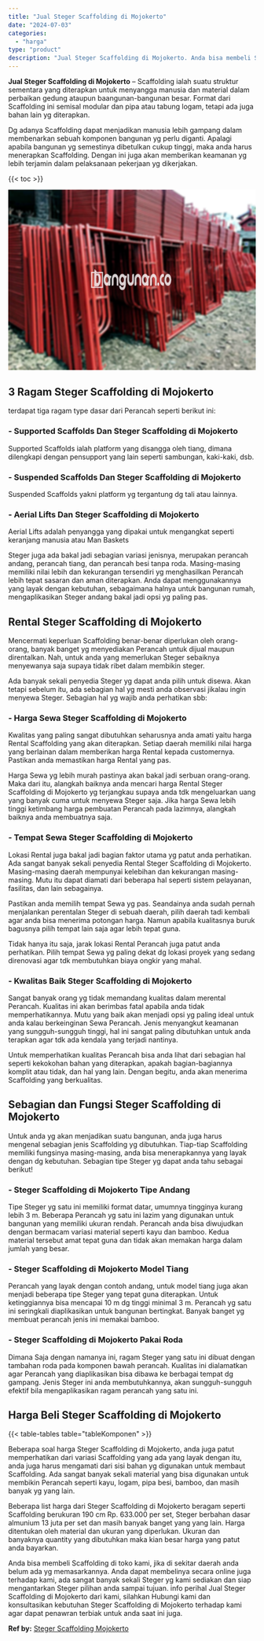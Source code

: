 ```yaml
---
title: "Jual Steger Scaffolding di Mojokerto"
date: "2024-07-03"
categories: 
  - "harga"
type: "product"
description: "Jual Steger Scaffolding di Mojokerto. Anda bisa membeli Scaffolding di toko kami, jika di sekitar daerah anda belum ada yg memasarkannya. Anda dapat membelin..."
---
```


**Jual Steger Scaffolding di Mojokerto** – Scaffolding ialah suatu struktur sementara yang diterapkan untuk menyangga manusia dan material dalam perbaikan gedung ataupun baangunan-bangunan besar. Format dari Scaffolding ini semisal modular dan pipa atau tabung logam, tetapi ada juga bahan lain yg diterapkan.

Dg adanya Scaffolding dapat menjadikan manusia lebih gampang dalam membenarkan sebuah komponen bangunan yg perlu diganti. Apalagi apabila bangunan yg semestinya dibetulkan cukup tinggi, maka anda harus menerapkan Scaffolding. Dengan ini juga akan memberikan keamanan yg lebih terjamin dalam pelaksanaan pekerjaan yg dikerjakan.

{{< toc >}}

![Jual Steger Scaffolding di Mojokerto](/images/sewa-scaffolding-steger-08.png)

## 3 Ragam Steger Scaffolding di Mojokerto

terdapat tiga ragam type dasar dari Perancah seperti berikut ini:

### \- Supported Scaffolds Dan Steger Scaffolding di Mojokerto

Supported Scaffolds ialah platform yang disangga oleh tiang, dimana dilengkapi dengan pensupport yang lain seperti sambungan, kaki-kaki, dsb.

### \- Suspended Scaffolds Dan Steger Scaffolding di Mojokerto

Suspended Scaffolds yakni platform yg tergantung dg tali atau lainnya.

### \- Aerial Lifts Dan Steger Scaffolding di Mojokerto

Aerial Lifts adalah penyangga yang dipakai untuk mengangkat seperti keranjang manusia atau Man Baskets

Steger juga ada bakal jadi sebagian variasi jenisnya, merupakan perancah andang, perancah tiang, dan perancah besi tanpa roda. Masing-masing memiliki nilai lebih dan kekurangan tersendiri yg menghasilkan Perancah lebih tepat sasaran dan aman diterapkan. Anda dapat menggunakannya yang layak dengan kebutuhan, sebagaimana halnya untuk bangunan rumah, mengaplikasikan Steger andang bakal jadi opsi yg paling pas.

## Rental Steger Scaffolding di Mojokerto

Mencermati keperluan Scaffolding benar-benar diperlukan oleh orang-orang, banyak banget yg menyediakan Perancah untuk dijual maupun direntalkan. Nah, untuk anda yang memerlukan Steger sebaiknya menyewanya saja supaya tidak ribet dalam membikin steger.

Ada banyak sekali penyedia Steger yg dapat anda pilih untuk disewa. Akan tetapi sebelum itu, ada sebagian hal yg mesti anda observasi jikalau ingin menyewa Steger. Sebagian hal yg wajib anda perhatikan sbb:

### \- Harga Sewa Steger Scaffolding di Mojokerto

Kwalitas yang paling sangat dibutuhkan seharusnya anda amati yaitu harga Rental Scaffolding yang akan diterapkan. Setiap daerah memiliki nilai harga yang berlainan dalam memberikan harga Rental kepada customernya. Pastikan anda memastikan harga Rental yang pas.

Harga Sewa yg lebih murah pastinya akan bakal jadi serbuan orang-orang. Maka dari itu, alangkah baiknya anda mencari harga Rental Steger Scaffolding di Mojokerto yg terjangkau supaya anda tdk mengeluarkan uang yang banyak cuma untuk menyewa Steger saja. Jika harga Sewa lebih tinggi ketimbang harga pembuatan Perancah pada lazimnya, alangkah baiknya anda membuatnya saja.

### \- Tempat Sewa Steger Scaffolding di Mojokerto

Lokasi Rental juga bakal jadi bagian faktor utama yg patut anda perhatikan. Ada sangat banyak sekali penyedia Rental Steger Scaffolding di Mojokerto. Masing-masing daerah mempunyai kelebihan dan kekurangan masing-masing. Mutu itu dapat diamati dari beberapa hal seperti sistem pelayanan, fasilitas, dan lain sebagainya.

Pastikan anda memilih tempat Sewa yg pas. Seandainya anda sudah pernah menjalankan perentalan Steger di sebuah daerah, pilih daerah tadi kembali agar anda bisa menerima potongan harga. Namun apabila kualitasnya buruk bagusnya pilih tempat lain saja agar lebih tepat guna.

Tidak hanya itu saja, jarak lokasi Rental Perancah juga patut anda perhatikan. Pilih tempat Sewa yg paling dekat dg lokasi proyek yang sedang direnovasi agar tdk membutuhkan biaya ongkir yang mahal.

### \- Kwalitas Baik Steger Scaffolding di Mojokerto

Sangat banyak orang yg tidak memandang kualitas dalam merental Perancah. Kualitas ini akan berimbas fatal apabila anda tidak memperhatikannya. Mutu yang baik akan menjadi opsi yg paling ideal untuk anda kalau berkeinginan Sewa Perancah. Jenis menyangkut keamanan yang sungguh-sungguh tinggi, hal ini sangat paling dibutuhkan untuk anda terapkan agar tdk ada kendala yang terjadi nantinya.

Untuk memperhatikan kualitas Perancah bisa anda lihat dari sebagian hal seperti kekokohan bahan yang diterapkan, apakah bagian-bagiannya komplit atau tidak, dan hal yang lain. Dengan begitu, anda akan menerima Scaffolding yang berkualitas.

## Sebagian dan Fungsi Steger Scaffolding di Mojokerto

Untuk anda yg akan menjadikan suatu bangunan, anda juga harus mengenal sebagian jenis Scaffolding yg dibutuhkan. Tiap-tiap Scaffolding memiliki fungsinya masing-masing, anda bisa menerapkannya yang layak dengan dg kebutuhan. Sebagian tipe Steger yg dapat anda tahu sebagai berikut!

### \- Steger Scaffolding di Mojokerto Tipe Andang

Tipe Steger yg satu ini memiliki format datar, umumnya tingginya kurang lebih 3 m. Beberapa Perancah yg satu ini lazim yang digunakan untuk bangunan yang memiliki ukuran rendah. Perancah anda bisa diwujudkan dengan bermacam variasi material seperti kayu dan bamboo. Kedua material tersebut amat tepat guna dan tidak akan memakan harga dalam jumlah yang besar.

### \- Steger Scaffolding di Mojokerto Model Tiang

Perancah yang layak dengan contoh andang, untuk model tiang juga akan menjadi beberapa tipe Steger yang tepat guna diterapkan. Untuk ketinggiannya bisa mencapai 10 m dg tinggi minimal 3 m. Perancah yg satu ini seringkali diaplikasikan untuk bangunan bertingkat. Banyak banget yg membuat perancah jenis ini memakai bamboo.

### \- Steger Scaffolding di Mojokerto Pakai Roda

Dimana Saja dengan namanya ini, ragam Steger yang satu ini dibuat dengan tambahan roda pada komponen bawah perancah. Kualitas ini dialamatkan agar Perancah yang diaplikasikan bisa dibawa ke berbagai tempat dg gampang. Jenis Steger ini anda membutuhkannya, akan sungguh-sungguh efektif bila mengaplikasikan ragam perancah yang satu ini.

## Harga Beli Steger Scaffolding di Mojokerto

{{< table-tables table="tableKomponen" >}}

Beberapa soal harga Steger Scaffolding di Mojokerto, anda juga patut memperhatikan dari variasi Scaffolding yang ada yang layak dengan itu, anda juga harus mengamati dari sisi bahan yg digunakan untuk membaut Scaffolding. Ada sangat banyak sekali material yang bisa digunakan untuk membikin Perancah seperti kayu, logam, pipa besi, bamboo, dan masih banyak yg yang lain.

Beberapa list harga dari Steger Scaffolding di Mojokerto beragam seperti Scaffolding berukuran 190 cm Rp. 633.000 per set, Steger berbahan dasar almunium 13 juta per set dan masih banyak banget yang yang lain. Harga ditentukan oleh material dan ukuran yang diperlukan. Ukuran dan banyaknya quantity yang dibutuhkan maka kian besar harga yang patut anda bayarkan.

Anda bisa membeli Scaffolding di toko kami, jika di sekitar daerah anda belum ada yg memasarkannya. Anda dapat membelinya secara online juga terhadap kami, ada sangat banyak sekali Steger yg kami sediakan dan siap mengantarkan Steger pilihan anda sampai tujuan. info perihal Jual Steger Scaffolding di Mojokerto dari kami, silahkan Hubungi kami dan konsultasikan kebutuhan Steger Scaffolding di Mojokerto terhadap kami agar dapat penawran terbiak untuk anda saat ini juga.

**Ref by:** [Steger Scaffolding Mojokerto](https://id.wikipedia.org/wiki/Steger)
